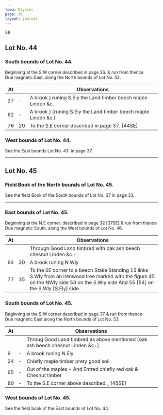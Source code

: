 ```yaml
---
town: Ulysses
page: 38
layout: journal
---
```


38

## Lot No. 44

### South bounds of Lot No. 44.

Beginning at the S.W corner described in page 36. & run from thence \
Due magnetic East. along the North bounds of Lot No. 52.

| At |    | Observations |
| -- | -- | ------------ |
| 27 | - | A brook } runing S.Ely the Land timber beech maple Linden &c.
| 62 | - | A brook } [runing S.Ely the Land timber beech maple Linden &c.]
| 76 | 20 | To the S.E corner described in page 37. [44SE]

### West bounds of Lot No. 44.

See the East bounds Lot No. 43. in page 37.

---

## Lot No. 45

### Field Book of the North bounds of Lot No. 45.

See the field Book of the South bounds of Lot No. 37 in page 33.

---

### East bounds of Lot No. 45.

Beginning at the N.E corner. described in page 32 [37SE] & run from thence \
Due magnetic South. along the West bounds of Lot No. 46.

| At |    | Observations |
| -- | -- | ------------ |
| | | Through Good Land timbred with oak ash beech chesnut Linden &c -
| 64 | 20 | A brook runing N.Wly
| 77 | 35 | To the SE corner to a beech Stake Standing 15 links S.Wly from an Irenwood tree marked with the figurs 45 on the NWly side 53 on the S.Wly side And 55 [54] on the S.Wly [S.Ely] side.

### South bounds of Lot No. 45.

Beginning at the S.W corner described in page 37 & run from thence \
Due magnetic East along the North bounds of Lot No. 53.

| At |    | Observations |
| -- | -- | ------------ |
| | | Throug Good Land timbred as above mentioned [oak ash beech chesnut Linden &c-]
| 9 | - | A brook runing N.Ely
| 24 | - | Chiefly maple timber prety good soil
| 65 | - | Out of the maples - And Entred chiefly red oak & Chesnut timber
| 80 | - | To the S.E corner above described._ [45SE]

### West bounds of Lot No. 45.

See the field book of the East bounds of Lot No. 44.
